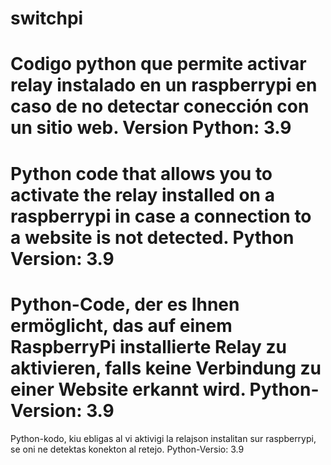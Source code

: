 # switchpi
Codigo python que permite activar relay instalado en un raspberrypi en caso de no detectar  conección con un sitio web.
Version Python: 3.9
==============================================================================================================================

Python code that allows you to activate the relay installed on a raspberrypi in case a connection to a website is not detected. 
Python Version: 3.9
==============================================================================================================================

Python-Code, der es Ihnen ermöglicht, das auf einem RaspberryPi installierte Relay zu aktivieren, falls keine Verbindung zu einer Website erkannt wird. 
Python-Version: 3.9
==============================================================================================================================

Python-kodo, kiu ebligas al vi aktivigi la relajson instalitan sur raspberrypi, se oni ne detektas konekton al retejo. 
Python-Versio: 3.9
